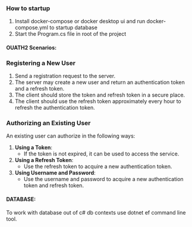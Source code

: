 







### How to startup
1. Install docker-compose or docker desktop ui and run docker-compose.yml to startup database
2. Start the Program.cs file in root of the project





#### OUATH2 Scenarios:
### Registering a New User
1. Send a registration request to the server.
2. The server may create a new user and return an authentication token and a refresh token.
3. The client should store the token and refresh token in a secure place.
4. The client should use the refresh token approximately every hour to refresh the authentication token.

### Authorizing an Existing User
An existing user can authorize in the following ways:
1. **Using a Token**:
    - If the token is not expired, it can be used to access the service.
2. **Using a Refresh Token**:
    - Use the refresh token to acquire a new authentication token.
3. **Using Username and Password**:
    - Use the username and password to acquire a new authentication token and refresh token.
#### DATABASE:
To work with database out of c# db contexts use dotnet ef command line tool.